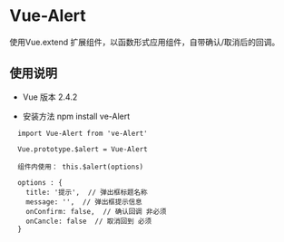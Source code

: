 # Vue-Alert
使用Vue.extend 扩展组件，以函数形式应用组件，自带确认/取消后的回调。

## 使用说明

- Vue 版本 2.4.2

- 安装方法 npm install ve-Alert

```
  import Vue-Alert from 've-Alert'

  Vue.prototype.$alert = Vue-Alert

  组件内使用： this.$alert(options)

  options : {
    title: '提示',  // 弹出框标题名称
    message: '',  // 弹出框提示信息
    onConfirm: false,  // 确认回调 非必须
    onCancle: false  // 取消回到 必须
  }

```
